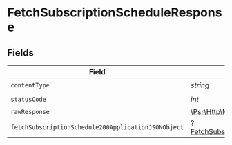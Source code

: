 # FetchSubscriptionScheduleResponse


## Fields

| Field                                                                                                                  | Type                                                                                                                   | Required                                                                                                               | Description                                                                                                            |
| ---------------------------------------------------------------------------------------------------------------------- | ---------------------------------------------------------------------------------------------------------------------- | ---------------------------------------------------------------------------------------------------------------------- | ---------------------------------------------------------------------------------------------------------------------- |
| `contentType`                                                                                                          | *string*                                                                                                               | :heavy_check_mark:                                                                                                     | N/A                                                                                                                    |
| `statusCode`                                                                                                           | *int*                                                                                                                  | :heavy_check_mark:                                                                                                     | N/A                                                                                                                    |
| `rawResponse`                                                                                                          | [\Psr\Http\Message\ResponseInterface](https://www.php-fig.org/psr/psr-7/#33-psrhttpmessageresponseinterface)           | :heavy_minus_sign:                                                                                                     | N/A                                                                                                                    |
| `fetchSubscriptionSchedule200ApplicationJSONObject`                                                                    | [?FetchSubscriptionSchedule200ApplicationJSON](../../models/operations/FetchSubscriptionSchedule200ApplicationJSON.md) | :heavy_minus_sign:                                                                                                     | OK                                                                                                                     |